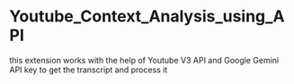 # Youtube_Context_Analysis_using_API
this extension works with the help of Youtube V3 API and Google Gemini API key to get the transcript and process it 
